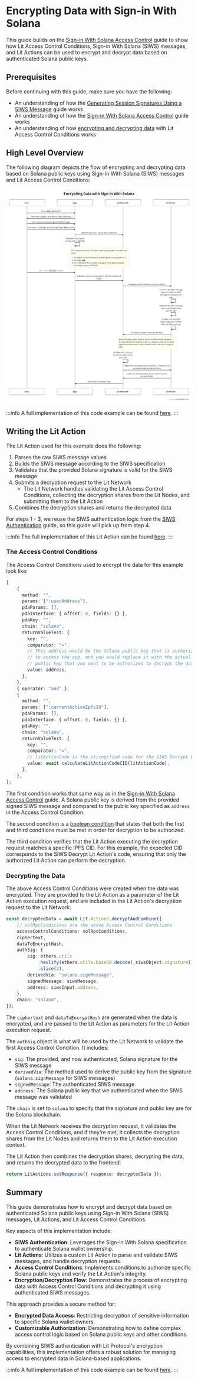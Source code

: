# Encrypting Data with Sign-in With Solana

This guide builds on the [Sign-in With Solana Access Control](./siws-access-control) guide to show how Lit Access Control Conditions, Sign-in With Solana (SIWS) messages, and Lit Actions can be used to encrypt and decrypt data based on authenticated Solana public keys.

## Prerequisites

Before continuing with this guide, make sure you have the following:

- An understanding of how the [Generating Session Signatures Using a SIWS Message](../../authentication/session-sigs/siws-pkp-session-sigs.md) guide works
- An understanding of how the [Sign-in With Solana Access Control](./siws-access-control) guide works
- An understanding of how [encrypting and decrypting data](../../../sdk/access-control/intro) with Lit Access Control Conditions works

## High Level Overview

The following diagram depicts the flow of encrypting and decrypting data based on Solana public keys using Sign-in With Solana (SIWS) messages and Lit Access Control Conditions:

![SIWS Encryption Flow](../../../../static/img/siws-encryption.png)

:::info
A full implementation of this code example can be found [here](https://github.com/LIT-Protocol/developer-guides-code/tree/master/siws-encryption/browser).
:::

## Writing the Lit Action

The Lit Action used for this example does the following:

1. Parses the raw SIWS message values
2. Builds the SIWS message according to the SIWS specification
3. Validates that the provided Solana signature is valid for the SIWS message
4. Submits a decryption request to the Lit Network
    - The Lit Network handles validating the Lit Access Control Conditions, collecting the decryption shares from the Lit Nodes, and submitting them to the Lit Action
5. Combines the decryption shares and returns the decrypted data

For steps 1 - 3, we reuse the SIWS authentication logic from the [SIWS Authentication](../../authentication/authenticating-siws#parsing-and-re-building-the-siws-message) guide, so this guide will pick up from step 4.

:::info
The full implementation of this Lit Action can be found [here](https://github.com/LIT-Protocol/developer-guides-code/blob/master/siws-encryption/browser/src/litActions/litActionDecrypt.ts).
:::

### The Access Control Conditions

The Access Control Conditions used to encrypt the data for this example look like:

```ts
[
    {
      method: "",
      params: [":userAddress"],
      pdaParams: [],
      pdaInterface: { offset: 0, fields: {} },
      pdaKey: "",
      chain: "solana",
      returnValueTest: {
        key: "",
        comparator: "=",
        // This address would be the Solana public key that is authorized
        // to access the app, and you would replace it with the actual
        // public key that you want to be authorized to decrypt the data.
        value: address,
      },
    },
    { operator: "and" },
    {
      method: "",
      params: [":currentActionIpfsId"],
      pdaParams: [],
      pdaInterface: { offset: 0, fields: {} },
      pdaKey: "",
      chain: "solana",
      returnValueTest: {
        key: "",
        comparator: "=",
        // litActionCode is the stringified code for the SIWS Decrypt Lit Action
        value: await calculateLitActionCodeCID(litActionCode),
      },
    },
];
```

The first condition works that same way as in the [Sign-in With Solana Access Control](./siws-access-control#checking-the-access-control-conditions) guide. A Solana public key is derived from the provided signed SIWS message and compared to the public key specified as `address` in the Access Control Condition.

The second condition is a [boolean condition](../condition-types/boolean-logic) that states that both the first and third conditions must be met in order for decryption to be authorized.

The third condition verifies that the Lit Action executing the decryption request matches a specific IPFS CID. For this example, the expected CID corresponds to the SIWS Decrypt Lit Action's code, ensuring that only the authorized Lit Action can perform the decryption.

### Decrypting the Data

The above Access Control Conditions were created when the data was encrypted. They are provided to the Lit Action as a parameter of the Lit Action execution request, and are included in the Lit Action's decryption request to the Lit Network:

```ts
const decryptedData = await Lit.Actions.decryptAndCombine({
    // solRpcConditions are the above Access Control Conditions
    accessControlConditions: solRpcConditions,
    ciphertext,
    dataToEncryptHash,
    authSig: {
        sig: ethers.utils
            .hexlify(ethers.utils.base58.decode(_siwsObject.signature))
            .slice(2),
        derivedVia: "solana.signMessage",
        signedMessage: siwsMessage,
        address: siwsInput.address,
    },
    chain: "solana",
});
```

The `ciphertext` and `dataToEncryptHash` are generated when the data is encrypted, and are passed to the Lit Action as parameters for the Lit Action execution request.

The `authSig` object is what will be used by the Lit Network to validate the first Access Control Condition. It includes:

- `sig`: The provided, and now authenticated, Solana signature for the SIWS message
- `derivedVia`: The method used to derive the public key from the signature (`solana.signMessage` for SIWS messages)
- `signedMessage`: The authenticated SIWS message
- `address`: The Solana public key that we authenticated when the SIWS message was validated

The `chain` is set to `solana` to specify that the signature and public key are for the Solana blockchain.

When the Lit Network receives the decryption request, it validates the Access Control Conditions, and if they're met, it collects the decryption shares from the Lit Nodes and returns them to the Lit Action execution context.

The Lit Action then combines the decryption shares, decrypting the data, and returns the decrypted data to the frontend:

```ts
return LitActions.setResponse({ response: decryptedData });
```

## Summary

This guide demonstrates how to encrypt and decrypt data based on authenticated Solana public keys using Sign-in With Solana (SIWS) messages, Lit Actions, and Lit Access Control Conditions.

Key aspects of this implementation include:

- **SIWS Authentication**: Leverages the Sign-in With Solana specification to authenticate Solana wallet ownership.
- **Lit Actions**: Utilizes a custom Lit Action to parse and validate SIWS messages, and handle decryption requests.
- **Access Control Conditions**: Implements conditions to authorize specific Solana public keys and verify the Lit Action's integrity.
- **Encryption/Decryption Flow**: Demonstrates the process of encrypting data with Access Control Conditions and decrypting it using authenticated SIWS messages.

This approach provides a secure method for:

- **Encrypted Data Access**: Restricting decryption of sensitive information to specific Solana wallet owners.
- **Customizable Authorization**: Demonstrating how to define complex access control logic based on Solana public keys and other conditions.

By combining SIWS authentication with Lit Protocol's encryption capabilities, this implementation offers a robust solution for managing access to encrypted data in Solana-based applications.

:::info
A full implementation of this code example can be found [here](https://github.com/LIT-Protocol/developer-guides-code/tree/master/siws-encryption/browser).
:::
